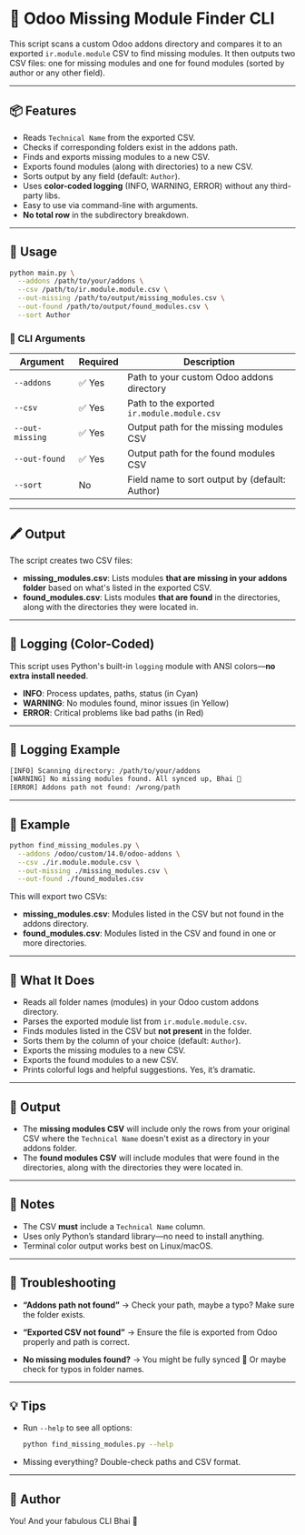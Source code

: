 # 🧩 Odoo Missing Module Finder CLI

This script scans a custom Odoo addons directory and compares it to an exported `ir.module.module` CSV to find missing modules. It then outputs two CSV files: one for missing modules and one for found modules (sorted by author or any other field).

---

## 📦 Features

* Reads `Technical Name` from the exported CSV.
* Checks if corresponding folders exist in the addons path.
* Finds and exports missing modules to a new CSV.
* Exports found modules (along with directories) to a new CSV.
* Sorts output by any field (default: `Author`).
* Uses **color-coded logging** (INFO, WARNING, ERROR) without any third-party libs.
* Easy to use via command-line with arguments.
* **No total row** in the subdirectory breakdown.

---

## 🚀 Usage

```bash
python main.py \
  --addons /path/to/your/addons \
  --csv /path/to/ir.module.module.csv \
  --out-missing /path/to/output/missing_modules.csv \
  --out-found /path/to/output/found_modules.csv \
  --sort Author
```

### 🔧 CLI Arguments

| Argument        | Required | Description                                    |
| --------------- | -------- | ---------------------------------------------- |
| `--addons`      | ✅ Yes    | Path to your custom Odoo addons directory      |
| `--csv`         | ✅ Yes    | Path to the exported `ir.module.module.csv`    |
| `--out-missing` | ✅ Yes    | Output path for the missing modules CSV        |
| `--out-found`   | ✅ Yes    | Output path for the found modules CSV          |
| `--sort`        | No       | Field name to sort output by (default: Author) |

---

## 🖍️ Output

The script creates two CSV files:

* **missing\_modules.csv**: Lists modules **that are missing in your addons folder** based on what's listed in the exported CSV.
* **found\_modules.csv**: Lists modules **that are found** in the directories, along with the directories they were located in.

---

## 🎨 Logging (Color-Coded)

This script uses Python's built-in `logging` module with ANSI colors—**no extra install needed**.

* **INFO**: Process updates, paths, status (in Cyan)
* **WARNING**: No modules found, minor issues (in Yellow)
* **ERROR**: Critical problems like bad paths (in Red)

---

## 🔄 Logging Example

```bash
[INFO] Scanning directory: /path/to/your/addons
[WARNING] No missing modules found. All synced up, Bhai 💅
[ERROR] Addons path not found: /wrong/path
```

---

## 🧪 Example

```bash
python find_missing_modules.py \
  --addons /odoo/custom/14.0/odoo-addons \
  --csv ./ir.module.module.csv \
  --out-missing ./missing_modules.csv \
  --out-found ./found_modules.csv
```

This will export two CSVs:

* **missing\_modules.csv**: Modules listed in the CSV but not found in the addons directory.
* **found\_modules.csv**: Modules listed in the CSV and found in one or more directories.

---

## 🎨 What It Does

* Reads all folder names (modules) in your Odoo custom addons directory.
* Parses the exported module list from `ir.module.module.csv`.
* Finds modules listed in the CSV but **not present** in the folder.
* Sorts them by the column of your choice (default: `Author`).
* Exports the missing modules to a new CSV.
* Exports the found modules to a new CSV.
* Prints colorful logs and helpful suggestions. Yes, it’s dramatic.

---

## 📁 Output

* The **missing modules CSV** will include only the rows from your original CSV where the `Technical Name` doesn't exist as a directory in your addons folder.
* The **found modules CSV** will include modules that were found in the directories, along with the directories they were located in.

---

## 📝 Notes

* The CSV **must** include a `Technical Name` column.
* Uses only Python’s standard library—no need to install anything.
* Terminal color output works best on Linux/macOS.

---

## 🛑 Troubleshooting

* **“Addons path not found”**
  → Check your path, maybe a typo? Make sure the folder exists.

* **“Exported CSV not found”**
  → Ensure the file is exported from Odoo properly and path is correct.

* **No missing modules found?**
  → You might be fully synced 💅 Or maybe check for typos in folder names.

---

## 💡 Tips

* Run `--help` to see all options:

  ```bash
  python find_missing_modules.py --help
  ```

* Missing everything? Double-check paths and CSV format.

---

## 💖 Author

You! And your fabulous CLI Bhai 🥂
